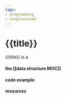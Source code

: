 ```yaml
---
tags:
- programming
- notprocessed
---
```

# {{title}}

{{title}} is a





#### the [[data structure MOC]]




#### code example





#### resources